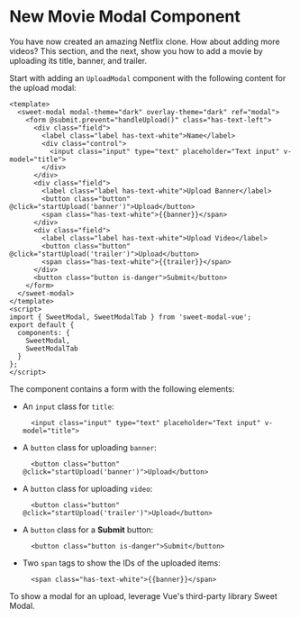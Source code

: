 # New Movie Modal Component

You have now created an amazing Netflix clone. How about adding more videos? This section, and the next, show you how to add a movie by uploading its title, banner, and trailer.

Start with adding an `UploadModal` component with the following content for the upload modal:

```markup
<template>
  <sweet-modal modal-theme="dark" overlay-theme="dark" ref="modal">
    <form @submit.prevent="handleUpload()" class="has-text-left">
      <div class="field">
        <label class="label has-text-white">Name</label>
        <div class="control">
          <input class="input" type="text" placeholder="Text input" v-model="title">
        </div>
      </div>
      <div class="field">
        <label class="label has-text-white">Upload Banner</label>
        <button class="button" @click="startUpload('banner')">Upload</button>
        <span class="has-text-white">{{banner}}</span>
      </div>
      <div class="field">
        <label class="label has-text-white">Upload Video</label>
        <button class="button" @click="startUpload('trailer')">Upload</button>
        <span class="has-text-white">{{trailer}}</span>
      </div>
      <button class="button is-danger">Submit</button>
    </form>
  </sweet-modal>
</template>
<script>
import { SweetModal, SweetModalTab } from 'sweet-modal-vue';
export default {
  components: {
    SweetModal,
    SweetModalTab
  }
};
</script>
```

The component contains a form with the following elements:

* An `input` class for `title`:

  ```markup
    <input class="input" type="text" placeholder="Text input" v-model="title">
  ```

* A `button` class for uploading `banner`:

  ```markup
    <button class="button" @click="startUpload('banner')">Upload</button>
  ```

* A `button` class for uploading `video`:

  ```markup
    <button class="button" @click="startUpload('trailer')">Upload</button>
  ```

* A `button` class for a **Submit** button:

  ```markup
    <button class="button is-danger">Submit</button>
  ```

* Two `span` tags to show the IDs of the uploaded items:

  ```markup
    <span class="has-text-white">{{banner}}</span>
  ```

To show a modal for an upload, leverage Vue's third-party library Sweet Modal.

